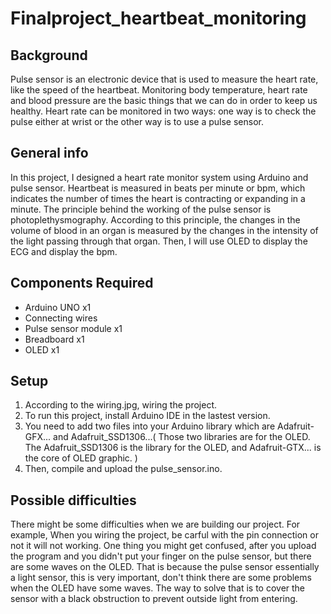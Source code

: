 # Finalproject_heartbeat_monitoring

## Background
Pulse sensor is an electronic device that is used to measure the heart rate, like the speed of the heartbeat. Monitoring body temperature, heart rate and blood pressure are the basic things that we can do in order to keep us healthy. Heart rate can be monitored in two ways: one way is to check the pulse either at wrist or the other way is to use a pulse sensor.

## General info
In this project, I designed a heart rate monitor system using Arduino and pulse sensor. Heartbeat is measured in beats per minute or bpm, which indicates the number of times the heart is contracting or expanding in a minute. The principle behind the working of the pulse sensor is photoplethysmography. According to this principle, the changes in the volume of blood in an organ is measured by the changes in the intensity of the light passing through that organ. Then, I will use OLED to display the ECG and display the bpm.
	
## Components Required
* Arduino UNO x1
* Connecting wires
* Pulse sensor module x1
* Breadboard x1
* OLED x1

## Setup
1. According to the wiring.jpg, wiring the project.
2. To run this project, install Arduino IDE in the lastest version.
3. You need to add two files into your Arduino library which are Adafruit-GFX... and Adafruit_SSD1306...( Those two libraries are for the OLED. The Adafruit_SSD1306 is the library for the OLED, and Adafruit-GTX... is the core of OLED graphic. )
4. Then, compile and upload the pulse_sensor.ino.

## Possible difficulties
There might be some difficulties when we are building our project. For example, When you wiring the project, be carful with the pin connection or not it will not working.     One thing you might get confused, after you upload the program and you didn't put your finger on the pulse sensor, but there are some waves on the OLED. That is because the pulse sensor essentially a light sensor, this is very important, don't think there are some problems when the OLED have some waves. The way to solve that is to cover the sensor with a black obstruction to prevent outside light from entering. 
